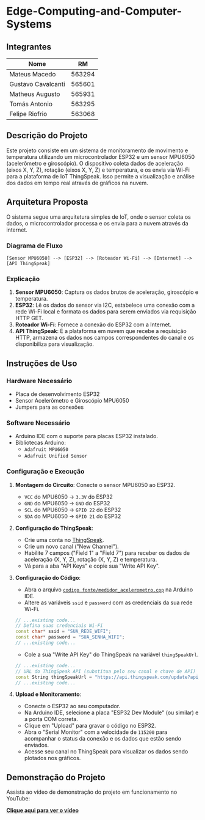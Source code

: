# Edge-Computing-and-Computer-Systems

## Integrantes

| Nome               | RM     |
| ------------------ | ------ |
| Mateus Macedo      | 563294 |
| Gustavo Cavalcanti | 565601 |
| Matheus Augusto    | 565931 |
| Tomás Antonio      | 563295 |
| Felipe Riofrio     | 563068 |

## Descrição do Projeto

Este projeto consiste em um sistema de monitoramento de movimento e temperatura utilizando um microcontrolador ESP32 e um sensor MPU6050 (acelerômetro e giroscópio). O dispositivo coleta dados de aceleração (eixos X, Y, Z), rotação (eixos X, Y, Z) e temperatura, e os envia via Wi-Fi para a plataforma de IoT ThingSpeak. Isso permite a visualização e análise dos dados em tempo real através de gráficos na nuvem.

## Arquitetura Proposta

O sistema segue uma arquitetura simples de IoT, onde o sensor coleta os dados, o microcontrolador processa e os envia para a nuvem através da internet.

### Diagrama de Fluxo

```
[Sensor MPU6050] --> [ESP32] --> [Roteador Wi-Fi] --> [Internet] --> [API ThingSpeak]
```

### Explicação

1.  **Sensor MPU6050**: Captura os dados brutos de aceleração, giroscópio e temperatura.
2.  **ESP32**: Lê os dados do sensor via I2C, estabelece uma conexão com a rede Wi-Fi local e formata os dados para serem enviados via requisição HTTP GET.
3.  **Roteador Wi-Fi**: Fornece a conexão do ESP32 com a Internet.
4.  **API ThingSpeak**: É a plataforma em nuvem que recebe a requisição HTTP, armazena os dados nos campos correspondentes do canal e os disponibiliza para visualização.

## Instruções de Uso

### Hardware Necessário

- Placa de desenvolvimento ESP32
- Sensor Acelerômetro e Giroscópio MPU6050
- Jumpers para as conexões

### Software Necessário

- Arduino IDE com o suporte para placas ESP32 instalado.
- Bibliotecas Arduino:
  - `Adafruit MPU6050`
  - `Adafruit Unified Sensor`

### Configuração e Execução

1.  **Montagem do Circuito**: Conecte o sensor MPU6050 ao ESP32.

    - `VCC` do MPU6050 -> `3.3V` do ESP32
    - `GND` do MPU6050 -> `GND` do ESP32
    - `SCL` do MPU6050 -> `GPIO 22` do ESP32
    - `SDA` do MPU6050 -> `GPIO 21` do ESP32

2.  **Configuração do ThingSpeak**:

    - Crie uma conta no [ThingSpeak](https://thingspeak.com/).
    - Crie um novo canal ("New Channel").
    - Habilite 7 campos ("Field 1" a "Field 7") para receber os dados de aceleração (X, Y, Z), rotação (X, Y, Z) e temperatura.
    - Vá para a aba "API Keys" e copie sua "Write API Key".

3.  **Configuração do Código**:

    - Abra o arquivo [`codigo fonte/medidor_acelerometro.cpp`](codigo%20fonte/medidor_acelerometro.cpp) na Arduino IDE.
    - Altere as variáveis `ssid` e `password` com as credenciais da sua rede Wi-Fi.

    ```cpp
    // ...existing code...
    // Defina suas credenciais Wi-Fi
    const char* ssid = "SUA_REDE_WIFI";
    const char* password = "SUA_SENHA_WIFI";
    // ...existing code...
    ```

    - Cole a sua "Write API Key" do ThingSpeak na variável `thingSpeakUrl`.

    ```cpp
    // ...existing code...
    // URL do ThingSpeak API (substitua pelo seu canal e chave de API)
    const String thingSpeakUrl = "https://api.thingspeak.com/update?api_key=SUA_CHAVE_API";
    // ...existing code...
    ```

4.  **Upload e Monitoramento**:
    - Conecte o ESP32 ao seu computador.
    - Na Arduino IDE, selecione a placa "ESP32 Dev Module" (ou similar) e a porta COM correta.
    - Clique em "Upload" para gravar o código no ESP32.
    - Abra o "Serial Monitor" com a velocidade de `115200` para acompanhar o status da conexão e os dados que estão sendo enviados.
    - Acesse seu canal no ThingSpeak para visualizar os dados sendo plotados nos gráficos.

## Demonstração do Projeto

Assista ao vídeo de demonstração do projeto em funcionamento no YouTube:

[**Clique aqui para ver o vídeo**](https://www.youtube.com/watch?v=k54N_aLTxWI)
